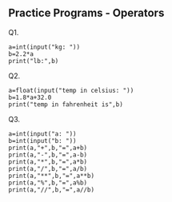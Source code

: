 ## Practice Programs - Operators
Q1. 
```
a=int(input("kg: "))
b=2.2*a
print("lb:",b)
```
Q2. 
```
a=float(input("temp in celsius: "))
b=1.8*a+32.0
print("temp in fahrenheit is",b)
```
Q3.
```
a=int(input("a: "))
b=int(input("b: "))
print(a,"+",b,"=",a+b)
print(a,"-",b,"=",a-b)
print(a,"*",b,"=",a*b)
print(a,"/",b,"=",a/b)
print(a,"**",b,"=",a**b)
print(a,"%",b,"=",a%b)
print(a,"//",b,"=",a//b)
```
